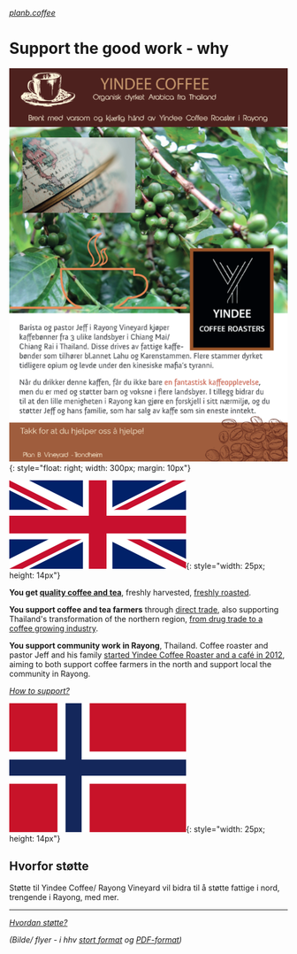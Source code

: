 *<smaller>[planb.coffee](https://www.planb.coffee/)</smaller>*
# Support the good work - why

![flyer](flyer.png){: style="float: right; width: 300px; margin: 10px"}

![[EN]](assets/english.webp){: style="width: 25px; height: 14px"}

**You get [quality coffee and tea](https://yindee.no/index.php/garantied-best-quality)**, freshly harvested, [freshly roasted](https://yindee.no/index.php/thailand-coffee/16-the-benefits-of-fresh-roasted-coffee).

**You support coffee and tea farmers** through [direct trade](https://yindee.no/index.php/garantied-best-quality/15-direct-trade-fair-coffee-and-tea), also supporting Thailand's transformation of the northern region, [from drug trade to a coffee growing industry](https://yindee.no/index.php/thailand-coffee).

**You support community work in Rayong**, Thailand. Coffee roaster and pastor Jeff and his family [started Yindee Coffee Roaster and a café in 2012](https://yindee.no/index.php/about-yindee-coffee-roasters), aiming to both support coffee farmers in the north and support local the community in Rayong.

*[How to support?](support-how.md)*

![[NO]](assets/norsk.png){: style="width: 25px; height: 14px"}

## Hvorfor støtte

Støtte til Yindee Coffee/ Rayong Vineyard vil bidra til å støtte fattige i nord, trengende i Rayong, med mer.

---

 *[Hvordan støtte?](support-how.md)*

 <smaller>*(Bilde/ flyer - i hhv <a href="flyer.png">stort format</a> og <a href="flyer.pdf">PDF-format</a>)*</smaller>
